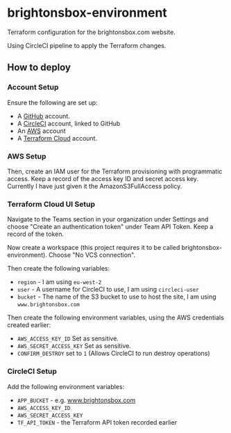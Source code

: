 # brightonsbox-environment

Terraform configuration for the brightonsbox.com website.

Using CircleCI pipeline to apply the Terraform changes.

## How to deploy

### Account Setup

Ensure the following are set up:

 * A [GitHub](https://github.com/brightonsbox) account.
 * A [CircleCI](https://circleci.com/) account, linked to GitHub
 * An [AWS](https://aws.amazon.com/) account
 * A [Terraform Cloud](app.terraform.io) account.

### AWS Setup

Then, create an IAM user for the Terraform provisioning 
with programmatic access. Keep a record of the access 
key ID and secret access key. Currently I have just given 
it the AmazonS3FullAccess policy. 

### Terraform Cloud UI Setup 

Navigate to the Teams section in your organization under 
Settings and choose "Create an authentication token" under 
Team API Token. Keep a record of the token.

Now create a workspace (this project requires it to be 
called brightonsbox-environment). Choose "No VCS connection".

Then create the following variables:

 * `region` - I am using `eu-west-2`
 * `user` - A username for CircleCI to use, I am using `circleci-user`
 * `bucket` - The name of the S3 bucket to use to host the site, 
 I am using `www.brightonsbox.com` 

Then create the following environment variables, using the
AWS credentials created earlier:

 * `AWS_ACCESS_KEY_ID` Set as sensitive.
 * `AWS_SECRET_ACCESS_KEY` Set as sensitive.
 * `CONFIRM_DESTROY` set to `1` (Allows CircleCI to run destroy operations)

### CircleCI Setup

Add the following environment variables:

 * `APP_BUCKET` - e.g. www.brightonsbox.com
 * `AWS_ACCESS_KEY_ID`
 * `AWS_SECRET_ACCESS_KEY`
 * `TF_API_TOKEN` - the Terraform API token recorded earlier
